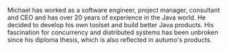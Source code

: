 Michael has worked as a software engineer, project manager, consultant and CEO and has over 20 years of experience in the Java world. He decided to develop his own toolset and build better Java products. His fascination for concurrency and distributed systems has been unbroken since his diploma thesis, which is also reflected in autumo's products.